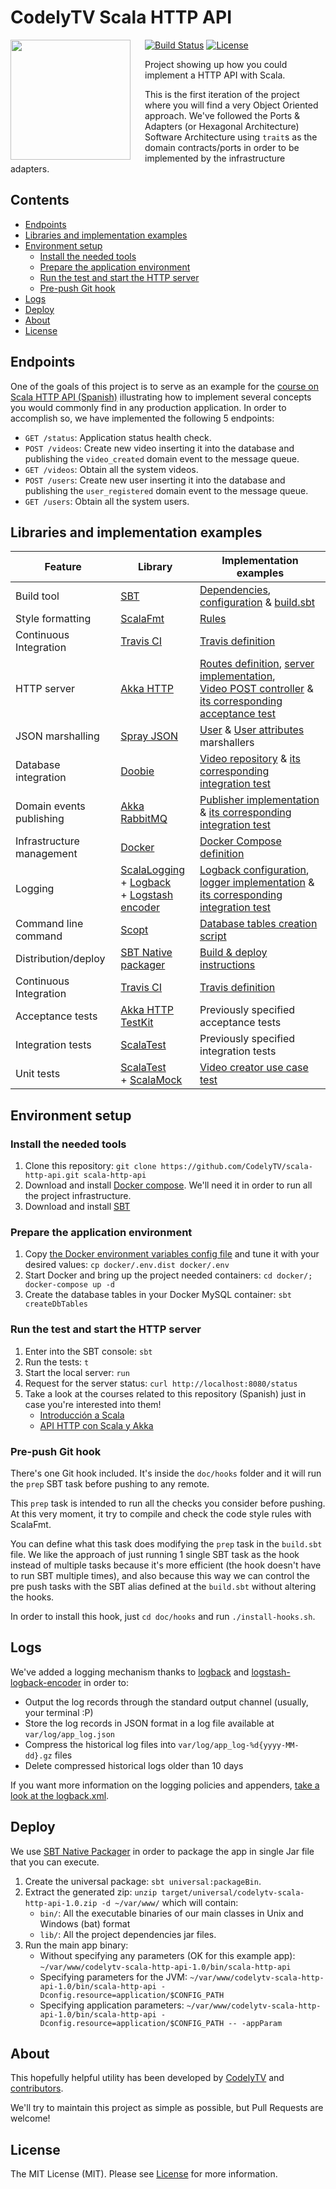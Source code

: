 # CodelyTV Scala HTTP API

<img src="http://codely.tv/wp-content/uploads/2016/05/cropped-logo-codelyTV.png" align="left" width="192px" height="192px"/>
<img align="left" width="0" height="192px" hspace="10"/>

[![Build Status](https://img.shields.io/travis/CodelyTV/scala-http-api/master.svg?style=flat-square)](https://travis-ci.org/CodelyTV/scala-http-api)
[![License](https://img.shields.io/github/license/CodelyTV/scala-http-api.svg?style=flat-square)](LICENSE)

Project showing up how you could implement a HTTP API with Scala.
 
This is the first iteration of the project where you will find a very Object Oriented approach. We've followed the Ports & Adapters (or Hexagonal Architecture) Software Architecture using `trait`s as the domain contracts/ports in order to be implemented by the infrastructure adapters.

## Contents

* [Endpoints](#endpoints)
* [Libraries and implementation examples](#libraries-and-implementation-examples)
* [Environment setup](#environment-setup)
    * [Install the needed tools](#install-the-needed-tools)
    * [Prepare the application environment](#prepare-the-application-environment)
    * [Run the test and start the HTTP server](#run-the-test-and-start-the-HTTP-server)
    * [Pre-push Git hook](#pre-push-git-hook)
* [Logs](#logs)
* [Deploy](#deploy)
* [About](#about)
* [License](#license)

## Endpoints

One of the goals of this project is to serve as an example for the [course on Scala HTTP API (Spanish)](https://pro.codely.tv/library/api-http-con-scala-y-akka/66747/about/) illustrating how to implement several concepts you would commonly find in any production application. In order to accomplish so, we have implemented the following 5 endpoints:
* `GET /status`: Application status health check.
* `POST /videos`: Create new video inserting it into the database and publishing the `video_created` domain event to the message queue.
* `GET /videos`: Obtain all the system videos.
* `POST /users`: Create new user inserting it into the database and publishing the `user_registered` domain event to the message queue.
* `GET /users`: Obtain all the system users.

## Libraries and implementation examples

| Feature                   | Library                                                     | Implementation examples    |
| ------------------------- | ----------------------------------------------------------- | -------------------------- |
| Build tool                | [SBT](https://www.scala-sbt.org/)                           | [Dependencies](project/Dependencies.scala), [configuration](project/Configuration.scala) & [build.sbt](build.sbt) |
| Style formatting          | [ScalaFmt](http://scalameta.org/scalafmt/)                  | [Rules](.scalafmt.conf) |
| Continuous Integration    | [Travis CI](https://travis-ci.org/)                         | [Travis definition](.travis.yml) |
| HTTP server               | [Akka HTTP](https://doc.akka.io/docs/akka-http/current/)    | [Routes definition](src/main/tv/codely/scala_http_api/entry_point/Routes.scala), [server implementation](src/main/tv/codely/scala_http_api/entry_point/ScalaHttpApi.scala),<br> [Video POST controller](src/main/tv/codely/scala_http_api/entry_point/controller/video/VideoPostController.scala) & [its corresponding acceptance test](src/test/tv/codely/scala_http_api/entry_point/VideoEntryPointShould.scala) |
| JSON marshalling          | [Spray JSON](https://github.com/spray/spray-json)           | [User](src/main/tv/codely/scala_http_api/module/user/infrastructure/marshaller/UserJsonFormatMarshaller.scala) & [User attributes](src/main/tv/codely/scala_http_api/module/user/infrastructure/marshaller/UserAttributesJsonFormatMarshaller.scala) marshallers |
| Database integration      | [Doobie](http://tpolecat.github.io/doobie/)                 | [Video repository](src/main/tv/codely/scala_http_api/module/video/infrastructure/repository/DoobieMySqlVideoRepository.scala) & [its corresponding integration test](src/test/tv/codely/scala_http_api/module/video/infrastructure/repository/DoobieMySqlVideoRepositoryShould.scala) |
| Domain events publishing  | [Akka RabbitMQ](https://github.com/NewMotion/akka-rabbitmq) | [Publisher implementation](src/main/tv/codely/scala_http_api/module/shared/infrastructure/message_broker/rabbitmq/RabbitMqMessagePublisher.scala) & [its corresponding integration test](src/test/tv/codely/scala_http_api/module/shared/infrastructure/message_broker/rabbitmq/RabbitMqMessagePublisherShould.scala) |
| Infrastructure management | [Docker](https://www.docker.com/)                           | [Docker Compose definition](docker/docker-compose.yml) |
| Logging                   | [ScalaLogging](https://github.com/typesafehub/scala-logging)<br> + [Logback](https://logback.qos.ch/)<br> + [Logstash encoder](https://github.com/logstash/logstash-logback-encoder) | [Logback configuration](conf/logback.xml), [logger implementation](src/main/tv/codely/scala_http_api/module/shared/infrastructure/logger/scala_logging/ScalaLoggingLogger.scala) & [its corresponding integration test](src/test/tv/codely/scala_http_api/module/shared/infrastructure/logger/scala_logging/ScalaLoggingLoggerShould.scala) |
| Command line command      | [Scopt](https://github.com/scopt/scopt)                     | [Database tables creation script](src/main/tv/codely/scala_http_api/entry_point/cli/DbTablesCreator.scala) |
| Distribution/deploy       | [SBT Native packager](http://sbt-native-packager.readthedocs.io/en/latest/) | [Build & deploy instructions](#Deploy) |
| Continuous Integration    | [Travis CI](https://travis-ci.org/)                         | [Travis definition](.travis.yml) |
| Acceptance tests          | [Akka HTTP TestKit](https://doc.akka.io/docs/akka-http/current/routing-dsl/testkit.html) | Previously specified acceptance tests |
| Integration tests         | [ScalaTest](http://www.scalatest.org/) | Previously specified integration tests |
| Unit tests                | [ScalaTest](http://www.scalatest.org/)<br> + [ScalaMock](http://scalamock.org/) | [Video creator use case test](src/test/tv/codely/scala_http_api/module/video/application/create/VideoCreatorShould.scala) |

## Environment setup

### Install the needed tools
1. Clone this repository: `git clone https://github.com/CodelyTV/scala-http-api.git scala-http-api`
2. Download and install [Docker compose](https://docs.docker.com/compose/install/). We'll need it in order to run all the project infrastructure.
3. Download and install [SBT](http://www.scala-sbt.org/download.html)

### Prepare the application environment
1. Copy [the Docker environment variables config file](docker/.env.dist) and tune it with your desired values: `cp docker/.env.dist docker/.env`
2. Start Docker and bring up the project needed containers: `cd docker/; docker-compose up -d`
3. Create the database tables in your Docker MySQL container: `sbt createDbTables`

### Run the test and start the HTTP server
1. Enter into the SBT console: `sbt` 
2. Run the tests: `t`
3. Start the local server: `run`
4. Request for the server status: `curl http://localhost:8080/status`
5. Take a look at the courses related to this repository (Spanish) just in case you're interested into them!
    * [Introducción a Scala](https://pro.codely.tv/library/introduccion-a-scala/63278/about/)
    * [API HTTP con Scala y Akka](https://pro.codely.tv/library/api-http-con-scala-y-akka/66747/about/)

### Pre-push Git hook

There's one Git hook included. It's inside the `doc/hooks` folder and it will run the `prep` SBT task before pushing to any remote.

This `prep` task is intended to run all the checks you consider before pushing. At this very moment, it try to compile and check the code style rules with ScalaFmt.
 
You can define what this task does modifying the `prep` task in the `build.sbt` file. We like the approach of just running 1 single SBT task as the hook instead of multiple tasks because it's more efficient (the hook doesn't have to run SBT multiple times), and also because this way we can control the pre push tasks with the SBT alias defined at the `build.sbt` without altering the hooks.
 
In order to install this hook, just `cd doc/hooks` and run `./install-hooks.sh`.

## Logs

We've added a logging mechanism thanks to [logback](https://github.com/qos-ch/logback) and [logstash-logback-encoder](https://github.com/logstash/logstash-logback-encoder/) in order to:
* Output the log records through the standard output channel (usually, your terminal :P)
* Store the log records in JSON format in a log file available at `var/log/app_log.json`
* Compress the historical log files into `var/log/app_log-%d{yyyy-MM-dd}.gz` files
* Delete compressed historical logs older than 10 days 

If you want more information on the logging policies and appenders, [take a look at the logback.xml](conf/logback.xml).  

## Deploy

We use [SBT Native Packager](http://sbt-native-packager.readthedocs.io/en/latest/) in order to package the app in single Jar file that you can execute.

1. Create the universal package: `sbt universal:packageBin`.
2. Extract the generated zip: `unzip target/universal/codelytv-scala-http-api-1.0.zip -d ~/var/www/` which will contain:
    * `bin/`: All the executable binaries of our main classes in Unix and Windows (bat) format
    * `lib/`: All the project dependencies jar files.
3. Run the main app binary:
    * Without specifying any parameters (OK for this example app): `~/var/www/codelytv-scala-http-api-1.0/bin/scala-http-api`
    * Specifying parameters for the JVM: `~/var/www/codelytv-scala-http-api-1.0/bin/scala-http-api -Dconfig.resource=application/$CONFIG_PATH`
    * Specifying application parameters: `~/var/www/codelytv-scala-http-api-1.0/bin/scala-http-api -Dconfig.resource=application/$CONFIG_PATH -- -appParam`

## About

This hopefully helpful utility has been developed by [CodelyTV](https://github.com/CodelyTV) and [contributors](https://github.com/CodelyTV/scala-http-api/graphs/contributors).

We'll try to maintain this project as simple as possible, but Pull Requests are welcome!

## License

The MIT License (MIT). Please see [License](LICENSE) for more information.
